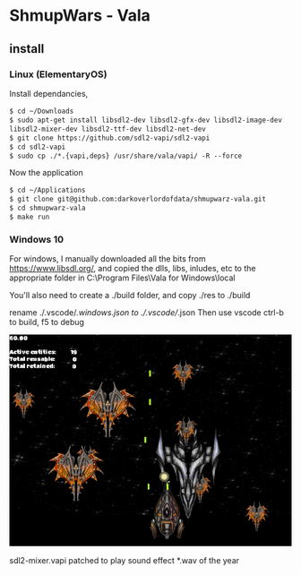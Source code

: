 # ShmupWars - Vala

## install

### Linux (ElementaryOS)
Install dependancies, 
```
$ cd ~/Downloads
$ sudo apt-get install libsdl2-dev libsdl2-gfx-dev libsdl2-image-dev libsdl2-mixer-dev libsdl2-ttf-dev libsdl2-net-dev
$ git clone https://github.com/sdl2-vapi/sdl2-vapi
$ cd sdl2-vapi
$ sudo cp ./*.{vapi,deps} /usr/share/vala/vapi/ -R --force
```

Now the application
```
$ cd ~/Applications
$ git clone git@github.com:darkoverlordofdata/shmupwarz-vala.git
$ cd shmupwarz-vala
$ make run
```

### Windows 10
For windows, I manually downloaded all the bits from https://www.libsdl.org/, and
copied the dlls, libs, inludes, etc to the appropriate folder in C:\Program Files\Vala for Windows\local

You'll also need to create a ./build folder, and copy ./res to ./build

rename ./.vscode/*.windows.json to ./.vscode/*.json 
Then use vscode ctrl-b to build, f5 to debug



![screenshot](https://github.com/darkoverlordofdata/shmupwarz-vala/blob/master/Screenshot.png)


sdl2-mixer.vapi patched to play sound effect *.wav of the year

